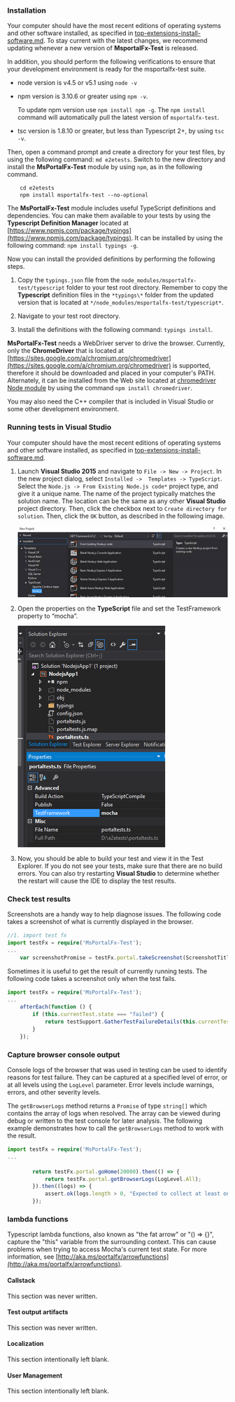 
### Installation

Your computer should have the most recent editions of operating systems and other software installed, as specified in [top-extensions-install-software.md](top-extensions-install-software.md). To stay current with the latest changes, we recommend updating whenever a new version of **MsportalFx-Test** is released. 

In addition, you should perform the following verifications to ensure that your development environment is ready for the msportalfx-test suite.

* node version is v4.5 or v5.1 using `node -v`

* npm version is 3.10.6 or greater using `npm -v`. 
    
   To update npm version use `npm install npm -g`.  The `npm install` command will automatically pull the latest version of `msportalfx-test`. 

* tsc version is 1.8.10 or greater, but less than Typescript 2+, by using `tsc -v`.

Then, open a command prompt and create a directory for your test files, by using the following command:  `md e2etests`. Switch to the new directory and install the **MsPortalFx-Test** module by using `npm`, as in the following command.

```
	cd e2etests
	npm install msportalfx-test --no-optional
```

The **MsPortalFx-Test** module includes useful TypeScript definitions and dependencies. You can make them available to your tests by using the **Typescript Definition Manager** located at [https://www.npmjs.com/package/typings](https://www.npmjs.com/package/typings). It can be installed by using the following command: `npm install typings -g`.

Now you can install the provided definitions by performing the following steps.

1. Copy the `typings.json` file from the `node_modules/msportalfx-test/typescript` folder to your test root directory. Remember to copy the **Typescript** definition files in the `*typings\*` folder from the updated version that is located at `*/node_modules/msportalfx-test/typescript*`.  

1. Navigate to your test root directory.

1. Install the definitions with the following command: `typings install`.

**MsPortalFx-Test** needs a WebDriver server to drive the browser. Currently, only the **ChromeDriver** that is located at [https://sites.google.com/a/chromium.org/chromedriver](https://sites.google.com/a/chromium.org/chromedriver) is supported, therefore it should be downloaded and placed in your computer's PATH.  Alternately, it can be installed from the Web site located at [chromedriver Node module](https://www.npmjs.com/package/chromedriver) by using the command `npm install chromedriver`.

You may also need the C++ compiler that is included in Visual Studio or some other development environment.

### Running tests in Visual Studio

Your computer should have the most recent editions of operating systems and other software installed, as specified in [top-extensions-install-software.md](top-extensions-install-software.md).

1. Launch **Visual Studio 2015** and navigate to `File -> New -> Project`. In the new project dialog, select `Installed ->  Templates -> TypeScript`. Select the `Node.js -> From Existing Node.js code*` project type, and give it a unique name.  The name of the project typically matches the solution name. The location can be the same as any other **Visual Studio** project directory.  Then, click the checkbox next to ```Create directory for solution```.  Then, click the ```OK``` button, as described in the following image.

    ![alt-text](../media/msportalfx-test/NewTypeScriptNodeJsExistingProject.png "NewTypeScriptNodeJsExistingProject")

1. Open the properties on the **TypeScript** file and set the TestFramework property to “mocha”.

    ![alt-text](../media/msportalfx-test/FileSetTestFrameworkPropertyMocha.png "FileSetTestFrameworkPropertyMocha")

1. Now, you should be able to build your test and view it in the Test Explorer.  If you do not see your tests, make sure that there are no build errors.  You can also try restarting **Visual Studio** to determine whether the restart will cause the IDE to display the test results.  


### Check test results

<!-- TODO: Determine whether the screen shots work whether or not the developer is using the **mocha** test runner. -->

Screenshots are a handy way to help diagnose issues. The following code takes a screenshot of what is currently displayed in the browser.  

```ts
//1. import test fx
import testFx = require('MsPortalFx-Test');
...
    var screenshotPromise = testFx.portal.takeScreenshot(ScreenshotTitleHere);
```

Sometimes it is useful to get the result of currently running tests.  The following code takes a screenshot only when the test fails.


```ts
import testFx = require('MsPortalFx-Test');
...
    afterEach(function () {
        if (this.currentTest.state === "failed") {
            return testSupport.GatherTestFailureDetails(this.currentTest.title);
        }
    });

```

### Capture browser console output

Console logs of the browser that was used in testing can be used to identify reasons for test failure. They can be captured at a specified level of error, or at all levels using the `LogLevel` parameter. Error levels include warnings, errors, and other severity levels.

The `getBrowserLogs` method returns a `Promise` of type `string[]` which contains the array of logs when resolved. The array can be  viewed during debug or written to the test console for later analysis. The following example demonstrates how to call the `getBrowserLogs` method to work with the result. 

```ts
import testFx = require('MsPortalFx-Test');
...

        return testFx.portal.goHome(20000).then(() => {
            return testFx.portal.getBrowserLogs(LogLevel.All);
        }).then((logs) => {
            assert.ok(logs.length > 0, "Expected to collect at least one log.");
        });

```

### lambda functions

Typescript lambda functions, also known as "the fat arrow" or "() => {}", capture the "this" variable from the surrounding context.  This can cause problems when trying to access Mocha's current test state. For more information, see [http://aka.ms/portalfx/arrowfunctions](http://aka.ms/portalfx/arrowfunctions).

<!-- TODO:  Determine whether the folloiwng sections that were along for the ride are still needed. -->

#### Callstack

This section was never written.

#### Test output artifacts

This section was never written.

#### Localization

This section intentionally left blank.

#### User Management

This section intentionally left blank.


